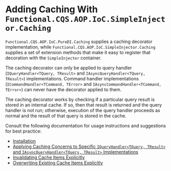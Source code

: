 # Adding Caching With `Functional.CQS.AOP.IoC.SimpleInjector.Caching`

`Functional.CQS.AOP.IoC.PureDI.Caching` supplies a caching decorator implementation, while `Functional.CQS.AOP.IoC.SimpleInjector.Caching` supplies a set of extension methods that make it easy to register that decoration with the `SimpleInjector` container.

The caching decorator can only be applied to query handler (`IQueryHandler<TQuery, TResult>` and `IAsyncQueryHandler<TQuery, TResult>`) implementations.  Command handler implementations (`ICommandHandler<TCommand, TError>` and `IAsyncCommandHandler<TCommand, TError>`) can never have the decorator applied to them.

The caching decorator works by checking if a particular query result is stored in an internal cache.  If so, then that result is returned and the query handler is not run; otherwise, execution of the query handler proceeds as normal and the result of that query is stored in the cache.

Consult the following documentation for usage instructions and suggestions for best practice:
- [Installation](installation.md)
- [Applying Caching Concerns to Specific `IQueryHandler<TQuery, TResult>` and `IAsyncQueryHandler<TQuery, TResult>` Implementations](applyingCaching.md)
- [Invalidating Cache Items Explicitly](cacheInvalidation.md)
- [Overwriting Existing Cache Items Explicitly](cacheOverwriting.md)